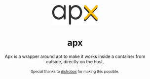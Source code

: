 <div align="center">
  <img src="apx-logo.svg" height="64">
  <h1 align="center">apx</h1>
  <p align="center">Apx is a wrapper around apt to make it works inside a container from outside, directly on the host.</p>
  <small>Special thanks to <a href="https://github.com/89luca89/distrobox">distrobox</a> for making this possible.</small>
</div>

<br/>